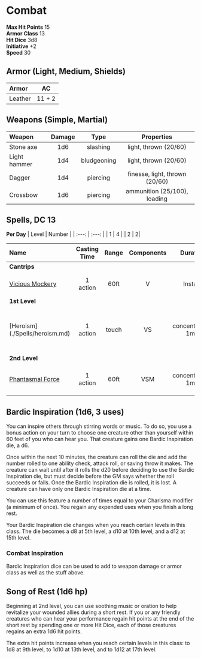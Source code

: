 Combat
======

__Max Hit Points__ 15  
__Armor Class__ 13   
__Hit Dice__ 3d8   
__Initiative__ +2   
__Speed__ 30   



Armor (Light, Medium, Shields)
-----
| Armor   | AC |
| :-----  | :---: |
| Leather | 11 + 2 |

Weapons (Simple, Martial)
--------------
| Weapon      | Damage | Type        | Properties |
| :------     | :----: | :---:       | :---: |
|Stone axe    |  1d6   | slashing    | light, thrown (20/60) |
|Light hammer | 1d4    | bludgeoning | light, thrown (20/60) |
|Dagger       | 1d4    | piercing    | finesse, light, thrown (20/60) |
|Crossbow     | 1d6    | piercing    |  ammunition (25/100), loading |


Spells, DC 13
--------
**Per Day** 
| Level | Number |
| :---: | :---: |
| 1 | 4 |
| 2 | 2|


|Name | Casting Time | Range | Components | Duration | Damage |  Notes |
|:--- | :----------: | :---: | :--------: | :------: | :----: | ---- |
| __Cantrips__ |
|[Vicious Mockery](./Spells/vicious_mockery.md)| 1 action | 60ft | V | Instant | 1d4 psychic dmg | Wisdom Save |
| __1st Level__ |
|[Heroism] (./Spells/heroism.md)                 | 1 action | touch | VS | concentration, 1min | - | 1 creature immmunte to frighten, +3 hp per round |
| __2nd Level__ |
|[Phantasmal Force](./Spells/phantasmal_force.md)| 1 action | 60ft| VSM | concentration, 1min| 1d6 | Must use action to investigate (Int save) |


Bardic Inspiration (1d6, 3 uses)
------------------
You can inspire others through stirring words or music. To do so, you use a bonus action on your turn to choose one creature other than yourself within 60 feet of you who can hear you. That creature gains one Bardic Inspiration die, a d6.

Once within the next 10 minutes, the creature can roll the die and add the number rolled to one ability check, attack roll, or saving throw it makes. The creature can wait until after it rolls the d20 before deciding to use the Bardic Inspiration die, but must decide before the GM says whether the roll succeeds or fails. Once the Bardic Inspiration die is rolled, it is lost. A creature can have only one Bardic Inspiration die at a time.

You can use this feature a number of times equal to your Charisma modifier (a minimum of once). You regain any expended uses when you finish a long rest.

Your Bardic Inspiration die changes when you reach certain levels in this class. The die becomes a d8 at 5th level, a d10 at 10th level, and a d12 at 15th level.

### Combat Inspiration
Bardic Inspiration dice can be used to add to weapon damage or armor class as well as the stuff above. 


Song of Rest (1d6 hp)
-------------
Beginning at 2nd level, you can use soothing music or oration to help revitalize your wounded allies during a short rest. If you or any friendly creatures who can hear your performance regain hit points at the end of the short rest by spending one or more Hit Dice, each of those creatures regains an extra 1d6 hit points.

The extra hit points increase when you reach certain levels in this class: to 1d8 at 9th level, to 1d10 at 13th level, and to 1d12 at 17th level.
